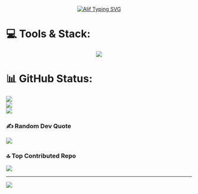 <p align="center">
  <a href="https://git.io/typing-svg"><img src="https://readme-typing-svg.demolab.com?font=Poppins&size=28&duration=3000&pause=1000&color=C6A76E&background=282C34&center=true&vCenter=true&random=false&width=435&height=100&lines=%F0%9F%91%8B+Hello+there!;I'm+AlifBima;I'm+a+Web+Developer;I'm+a+Programmer" alt="Alif Typing SVG" /></a>
</p>



# 💻 Tools & Stack: 
<p align="center">
  <img src="https://skillicons.dev/icons?i=html,css,js,bootstrap,tailwind,vue,php,mysql,nodejs,laravel,go,py,java,cpp,netlify,git,github,npm,wordpress,powershell,vscode," />
</p>
 
# 📊 GitHub Status:
![](https://github-readme-stats.vercel.app/api?username=4lifbima&theme=onedark&hide_border=false&include_all_commits=false&count_private=false)<br/>
![](https://github-readme-streak-stats.herokuapp.com/?user=4lifbima&theme=onedark&hide_border=false)<br/>
![](https://github-readme-stats.vercel.app/api/top-langs/?username=4lifbima&theme=onedark&hide_border=false&include_all_commits=false&count_private=false&layout=compact)

### ✍️ Random Dev Quote
![](https://quotes-github-readme.vercel.app/api?type=horizontal&theme=gruvbox)

### 🔝 Top Contributed Repo
![](https://github-contributor-stats.vercel.app/api?username=4lifbima&limit=5&theme=onedark&combine_all_yearly_contributions=true)

---
[![](https://visitcount.itsvg.in/api?id=4lifbima&icon=0&color=0)](https://visitcount.itsvg.in)

<!-- Proudly created with GPRM ( https://gprm.itsvg.in ) -->

